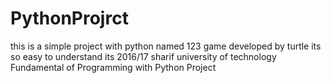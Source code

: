 # PythonProjrct
this is a simple project with python named 123 game developed by turtle 
its so easy to understand
its 2016/17 sharif university of technology Fundamental of Programming with Python Project
